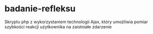 # badanie-refleksu
Skryptu php z wykorzystaniem technologii Ajax, który umożliwia pomiar szybkości reakcji użytkownika na zaistniałe zdarzenie
